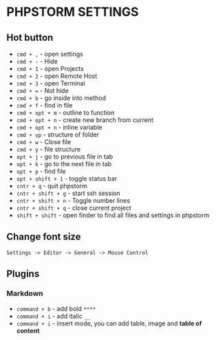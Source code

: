 # PHPSTORM SETTINGS

## Hot button

* `cmd + ,` - open settings
* `cmd + -` - Hide
* `cmd + 1` - open Projects
* `cmd + 2` - open Remote Host
* `cmd + 3` - open Terminal
* `cmd + =` - Not hide
* `cmd + b` - go inside into method
* `cmd + f` - find in file
* `cmd + opt + m` - outline to function
* `cmd + opt + n` - create new branch from current
* `cmd + opt + n` - inline variable
* `cmd + up` - structure of folder
* `cmd + w` - Close file
* `cmd + y` - file structure
* `opt + j` - go to previous file in tab
* `opt + k` - go to the next file in tab
* `opt + p` - find file
* `opt + shift + 1` - toggle status bar
* `cntr + q` - quit phpstorm
* `cntr + shift + g` - start ssh session
* `cntr + shift + n` - Toggle number lines
* `cntr + shift + q` - close current project
* `shift + shift` - open finder to find all files and settings in phpstorm

## Change font size

`Settings -> Editor -> General -> Mouse Control`

## Plugins

### Markdown

* `command + b` - add bold `****`
* `command + i` - add italic `__`
* `command + i` - insert mode, you can add table, image and **table of content**
